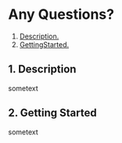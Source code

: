 # Any Questions?

1. [ Description. ](#desc)
2. [ GettingStarted. ](#start)

<a name="desc"></a>
## 1. Description

sometext

<a name="start"></a>
## 2. Getting Started

sometext
 